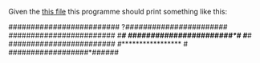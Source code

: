 Given the [this file](https://github.com/haffla/scala-mazerunner/blob/master/src/main/resources/maze.txt) this programme should print something like this:

#########################
?*#######################
#*#######################
#***********************#
#######################*#
#***********************#
#*#######################
#******************     #
##################*######